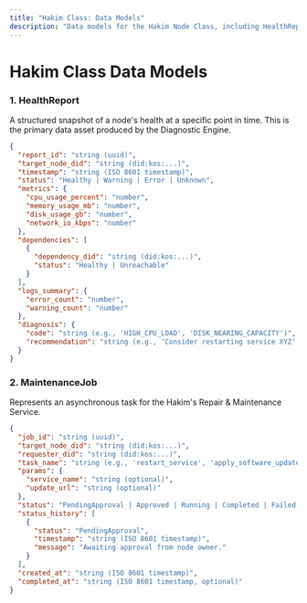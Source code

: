 ```yaml
---
title: "Hakim Class: Data Models"
description: "Data models for the Hakim Node Class, including HealthReport and MaintenanceJob."
---
```


# Hakim Class Data Models

### 1. HealthReport
A structured snapshot of a node's health at a specific point in time. This is the primary data asset produced by the Diagnostic Engine.

```json
{
  "report_id": "string (uuid)",
  "target_node_did": "string (did:kos:...)",
  "timestamp": "string (ISO 8601 timestamp)",
  "status": "Healthy | Warning | Error | Unknown",
  "metrics": {
    "cpu_usage_percent": "number",
    "memory_usage_mb": "number",
    "disk_usage_gb": "number",
    "network_io_kbps": "number"
  },
  "dependencies": [
    {
      "dependency_did": "string (did:kos:...)",
      "status": "Healthy | Unreachable"
    }
  ],
  "logs_summary": {
    "error_count": "number",
    "warning_count": "number"
  },
  "diagnosis": {
    "code": "string (e.g., 'HIGH_CPU_LOAD', 'DISK_NEARING_CAPACITY')",
    "recommendation": "string (e.g., 'Consider restarting service XYZ', 'Recommend archiving old data')"
  }
}
```

### 2. MaintenanceJob
Represents an asynchronous task for the Hakim's Repair & Maintenance Service.

```json
{
  "job_id": "string (uuid)",
  "target_node_did": "string (did:kos:...)",
  "requester_did": "string (did:kos:...)",
  "task_name": "string (e.g., 'restart_service', 'apply_software_update')",
  "params": {
    "service_name": "string (optional)",
    "update_url": "string (optional)"
  },
  "status": "PendingApproval | Approved | Running | Completed | Failed | Rejected",
  "status_history": [
    {
      "status": "PendingApproval",
      "timestamp": "string (ISO 8601 timestamp)",
      "message": "Awaiting approval from node owner."
    }
  ],
  "created_at": "string (ISO 8601 timestamp)",
  "completed_at": "string (ISO 8601 timestamp, optional)"
}
``` 